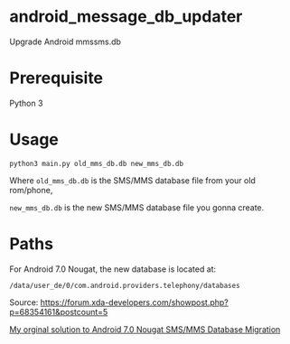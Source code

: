 # android_message_db_updater
Upgrade Android mmssms.db

# Prerequisite
Python 3

# Usage
`python3 main.py old_mms_db.db new_mms_db.db`

Where `old_mms_db.db` is the SMS/MMS database file from your old rom/phone, 

`new_mms_db.db` is the new SMS/MMS database file you gonna create.

# Paths

For Android 7.0 Nougat, the new database is located at:

`/data/user_de/0/com.android.providers.telephony/databases`

Source: https://forum.xda-developers.com/showpost.php?p=68354161&postcount=5

[My orginal solution to Android 7.0 Nougat SMS/MMS Database Migration](https://forum.xda-developers.com/showpost.php?p=74281647&postcount=23)

